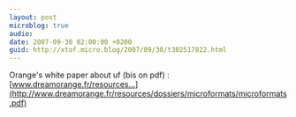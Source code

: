 ```yaml
---
layout: post
microblog: true
audio: 
date: 2007-09-30 02:00:00 +0200
guid: http://xtof.micro.blog/2007/09/30/t302517822.html
---
```

Orange's white paper about uf (bis on pdf) : [www.dreamorange.fr/resources...](http://www.dreamorange.fr/resources/dossiers/microformats/microformats.pdf)
